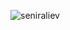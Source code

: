 <p><img align="left" src="https://github-readme-stats.vercel.app/api/top-langs?username=seniraliev&show_icons=true&locale=en&layout=compact" alt="seniraliev" /></p>

